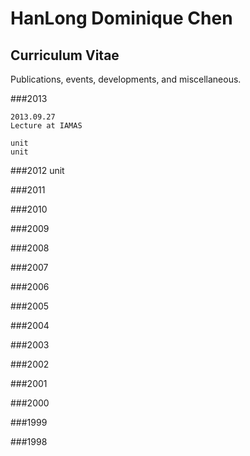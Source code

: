 # HanLong Dominique Chen

## Curriculum Vitae

Publications, events, developments, and miscellaneous.

###2013

	2013.09.27
	Lecture at IAMAS
	
	unit
	unit



###2012
	unit

###2011

###2010

###2009

###2008

###2007

###2006

###2005

###2004

###2003

###2002

###2001

###2000

###1999

###1998
